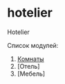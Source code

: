 # hotelier
Hotelier

Список модулей:
<MD>
1. [Комнаты](https://github.com/plus100500/hotelier-rooms/blob/main/README.md "Энциклопедия про web-dev")
2. [Отель]
3. [Мебель]

